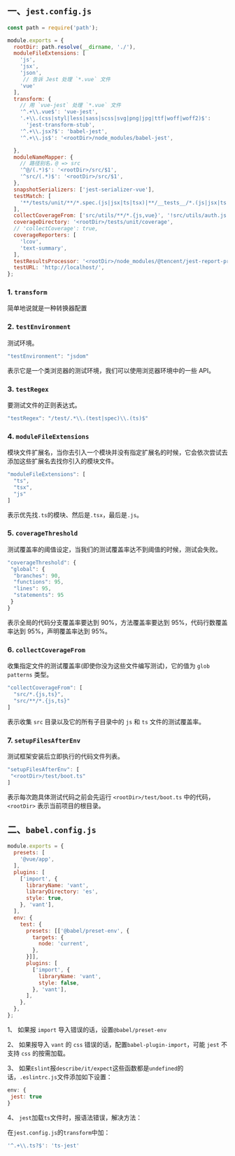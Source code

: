 ## 一、`jest.config.js`

```js
const path = require('path');

module.exports = {
  rootDir: path.resolve(__dirname, './'),
  moduleFileExtensions: [
    'js', 
    'jsx', 
    'json', 
     // 告诉 Jest 处理 `*.vue` 文件
    'vue'
  ],
  transform: {
    // 用 `vue-jest` 处理 `*.vue` 文件
    '^.+\\.vue$': 'vue-jest',
    '.+\\.(css|styl|less|sass|scss|svg|png|jpg|ttf|woff|woff2)$':
      'jest-transform-stub',
    '^.+\\.jsx?$': 'babel-jest',
    '^.+\\.js$': '<rootDir>/node_modules/babel-jest',

  },
  moduleNameMapper: {
    // 路径别名，@ => src
    '^@/(.*)$': '<rootDir>/src/$1',
    '^src/(.*)$': '<rootDir>/src/$1',
  },
  snapshotSerializers: ['jest-serializer-vue'],
  testMatch: [
    '**/tests/unit/**/*.spec.(js|jsx|ts|tsx)|**/__tests__/*.(js|jsx|ts|tsx)',
  ],
  collectCoverageFrom: ['src/utils/**/*.{js,vue}', '!src/utils/auth.js', '!src/utils/request.js', 'src/components/**/*.{js,vue}'],
  coverageDirectory: '<rootDir>/tests/unit/coverage',
  // 'collectCoverage': true,
  coverageReporters: [
    'lcov',
    'text-summary',
  ],
  testResultsProcessor: '<rootDir>/node_modules/@tencent/jest-report-processor',
  testURL: 'http://localhost/',
};
```

### 1. `transform`

简单地说就是一种转换器配置

### 2. `testEnvironment`

测试环境。

```js
"testEnvironment": "jsdom"
```

表示它是一个类浏览器的测试环境，我们可以使用浏览器环境中的一些 API。

### 3. `testRegex`

要测试文件的正则表达式。

```js
"testRegex": "/test/.*\\.(test|spec)\\.(ts)$"
```

### 4. `moduleFileExtensions`

模块文件扩展名，当你去引入一个模块并没有指定扩展名的时候，它会依次尝试去添加这些扩展名去找你引入的模块文件。

```js
"moduleFileExtensions": [
  "ts",
  "tsx",
  "js"
]
```

表示优先找`.ts`的模块、然后是`.tsx`，最后是`.js`。

### 5. `coverageThreshold`

测试覆盖率的阈值设定，当我们的测试覆盖率达不到阈值的时候，测试会失败。

```js
"coverageThreshold": {
 "global": {
  "branches": 90,
  "functions": 95,
  "lines": 95,
  "statements": 95
 }
}
```

表示全局的代码分支覆盖率要达到 90%，方法覆盖率要达到 95%，代码行数覆盖率达到 95%，声明覆盖率达到 95%。

### 6. `collectCoverageFrom`

收集指定文件的测试覆盖率(即使你没为这些文件编写测试)，它的值为 `glob patterns` 类型。

```js
"collectCoverageFrom": [
  "src/*.{js,ts}",
  "src/**/*.{js,ts}"
]
```

表示收集 `src` 目录以及它的所有子目录中的 `js` 和 `ts` 文件的测试覆盖率。

### 7. `setupFilesAfterEnv`

测试框架安装后立即执行的代码文件列表。

```js
"setupFilesAfterEnv": [
 "<rootDir>/test/boot.ts"
]
```

表示每次跑具体测试代码之前会先运行 `<rootDir>/test/boot.ts` 中的代码，`<rootDir>` 表示当前项目的根目录。


## 二、`babel.config.js`

```js
module.exports = {
  presets: [
    '@vue/app',
  ],
  plugins: [
    ['import', {
      libraryName: 'vant',
      libraryDirectory: 'es',
      style: true,
    }, 'vant'],
  ],
  env: {
    test: {
      presets: [['@babel/preset-env', {
        targets: {
          node: 'current',
        },
      }]],
      plugins: [
        ['import', {
          libraryName: 'vant',
          style: false,
        }, 'vant'],
      ],
    },
  },
};
```

1、 如果报 `import` 导入错误的话，设置`@babel/preset-env`

2、 如果报导入 `vant` 的 `css` 错误的话，配置`babel-plugin-import`，可能 `jest` 不支持 `css` 的按需加载。

3、 如果`Eslint`报`describe/it/expect`这些函数都是`undefined`的话，`.eslintrc.js`文件添加如下设置：

```js
env: {
 jest: true
}
```

4、 `jest`加载`ts`文件时，报语法错误，解决方法：

在`jest.config.js`的`transform`中加：

```js
'^.+\\.ts?$': 'ts-jest'
```

